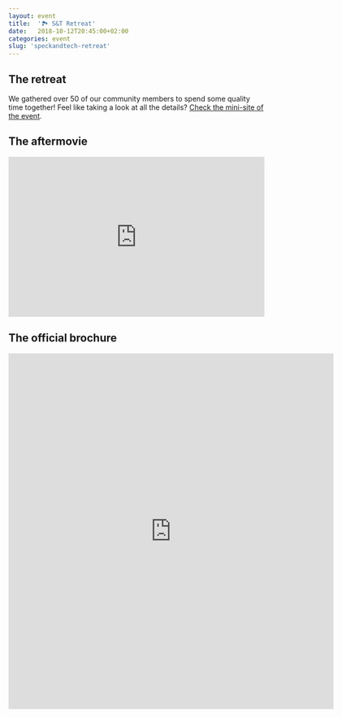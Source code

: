 ```yaml
---
layout: event
title:  '🏞 S&T Retreat'
date:   2018-10-12T20:45:00+02:00
categories: event
slug: 'speckandtech-retreat'
---
```


## The retreat
We gathered over 50 of our community members to spend some quality time together! Feel like taking a look at all the details? [Check the mini-site of the event](https://speckand.tech/retreat).


## The aftermovie
<iframe width="100%" height="315" src="https://www.youtube.com/embed/U8o5CL9-_98" frameborder="0" allow="accelerometer; autoplay; clipboard-write; encrypted-media; gyroscope; picture-in-picture" allowfullscreen></iframe>


## The official brochure
<iframe src="https://drive.google.com/file/d/1A_ajpS9l4-2yQrm6bl2Av8qMTJGHvijB/preview?usp=embed_googleplus" style="border: 0; width: 640; height: 700px;" allowfullscreen></iframe>